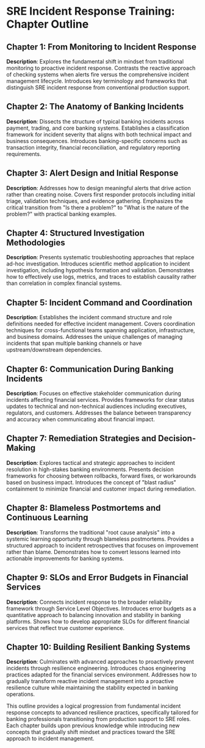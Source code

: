 # SRE Incident Response Training: Chapter Outline

## Chapter 1: From Monitoring to Incident Response
**Description**: Explores the fundamental shift in mindset from traditional monitoring to proactive incident response. Contrasts the reactive approach of checking systems when alerts fire versus the comprehensive incident management lifecycle. Introduces key terminology and frameworks that distinguish SRE incident response from conventional production support.

## Chapter 2: The Anatomy of Banking Incidents
**Description**: Dissects the structure of typical banking incidents across payment, trading, and core banking systems. Establishes a classification framework for incident severity that aligns with both technical impact and business consequences. Introduces banking-specific concerns such as transaction integrity, financial reconciliation, and regulatory reporting requirements.

## Chapter 3: Alert Design and Initial Response
**Description**: Addresses how to design meaningful alerts that drive action rather than creating noise. Covers first responder protocols including initial triage, validation techniques, and evidence gathering. Emphasizes the critical transition from "Is there a problem?" to "What is the nature of the problem?" with practical banking examples.

## Chapter 4: Structured Investigation Methodologies
**Description**: Presents systematic troubleshooting approaches that replace ad-hoc investigation. Introduces scientific method application to incident investigation, including hypothesis formation and validation. Demonstrates how to effectively use logs, metrics, and traces to establish causality rather than correlation in complex financial systems.

## Chapter 5: Incident Command and Coordination
**Description**: Establishes the incident command structure and role definitions needed for effective incident management. Covers coordination techniques for cross-functional teams spanning application, infrastructure, and business domains. Addresses the unique challenges of managing incidents that span multiple banking channels or have upstream/downstream dependencies.

## Chapter 6: Communication During Banking Incidents
**Description**: Focuses on effective stakeholder communication during incidents affecting financial services. Provides frameworks for clear status updates to technical and non-technical audiences including executives, regulators, and customers. Addresses the balance between transparency and accuracy when communicating about financial impact.

## Chapter 7: Remediation Strategies and Decision-Making
**Description**: Explores tactical and strategic approaches to incident resolution in high-stakes banking environments. Presents decision frameworks for choosing between rollbacks, forward fixes, or workarounds based on business impact. Introduces the concept of "blast radius" containment to minimize financial and customer impact during remediation.

## Chapter 8: Blameless Postmortems and Continuous Learning
**Description**: Transforms the traditional "root cause analysis" into a systemic learning opportunity through blameless postmortems. Provides a structured approach to incident retrospectives that focuses on improvement rather than blame. Demonstrates how to convert lessons learned into actionable improvements for banking systems.

## Chapter 9: SLOs and Error Budgets in Financial Services
**Description**: Connects incident response to the broader reliability framework through Service Level Objectives. Introduces error budgets as a quantitative approach to balancing innovation and stability in banking platforms. Shows how to develop appropriate SLOs for different financial services that reflect true customer experience.

## Chapter 10: Building Resilient Banking Systems
**Description**: Culminates with advanced approaches to proactively prevent incidents through resilience engineering. Introduces chaos engineering practices adapted for the financial services environment. Addresses how to gradually transform reactive incident management into a proactive resilience culture while maintaining the stability expected in banking operations.

This outline provides a logical progression from fundamental incident response concepts to advanced resilience practices, specifically tailored for banking professionals transitioning from production support to SRE roles. Each chapter builds upon previous knowledge while introducing new concepts that gradually shift mindset and practices toward the SRE approach to incident management.